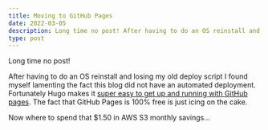 ```yaml
---
title: Moving to GitHub Pages
date: 2022-03-05
description: Long time no post! After having to do an OS reinstall and losing my old deploy script I found myself lamenting the fact this blog did not have an automated deployment.
type: post
---
```


Long time no post!

After having to do an OS reinstall and losing my old deploy script I found myself lamenting the fact this blog did not have an automated deployment. Fortunately Hugo makes it [super easy to get up and running with GitHub pages](https://gohugo.io/hosting-and-deployment/hosting-on-github/#build-hugo-with-github-action). The fact that GitHub Pages is 100% free is just icing on the cake.

Now where to spend that $1.50 in AWS S3 monthly savings...
